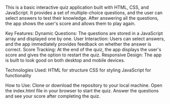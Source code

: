 This is a basic interactive quiz application built with HTML, CSS, and JavaScript. It provides a set of multiple-choice questions, and the user can select answers to test their knowledge. After answering all the questions, the app shows the user's score and allows them to play again.

Key Features:
Dynamic Questions: The questions are stored in a JavaScript array and displayed one by one.
User Interaction: Users can select answers, and the app immediately provides feedback on whether the answer is correct.
Score Tracking: At the end of the quiz, the app displays the user's score and gives the option to restart the quiz.
Responsive Design: The app is built to look good on both desktop and mobile devices.

Technologies Used:
HTML for structure
CSS for styling
JavaScript for functionality

How to Use:
Clone or download the repository to your local machine.
Open the index.html file in your browser to start the quiz.
Answer the questions and see your score after completing the quiz.
